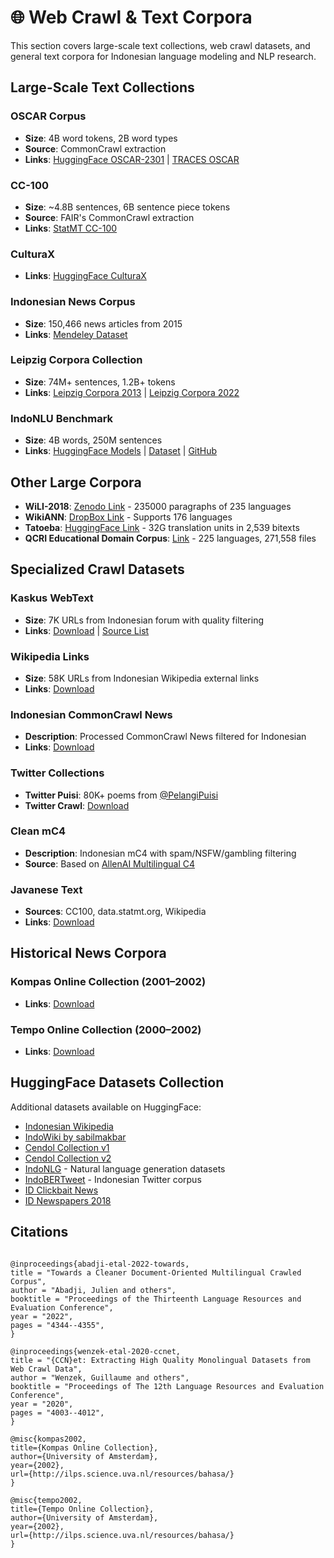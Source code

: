 # 🌐 Web Crawl & Text Corpora

This section covers large-scale text collections, web crawl datasets, and general text corpora for Indonesian language modeling and NLP research.

## Large-Scale Text Collections

### OSCAR Corpus
- **Size**: 4B word tokens, 2B word types
- **Source**: CommonCrawl extraction
- **Links**: [HuggingFace OSCAR-2301](https://huggingface.co/datasets/oscar-corpus/OSCAR-2301) | [TRACES OSCAR](https://traces1.inria.fr/oscar/#corpus)

### CC-100
- **Size**: ~4.8B sentences, 6B sentence piece tokens
- **Source**: FAIR's CommonCrawl extraction
- **Links**: [StatMT CC-100](http://data.statmt.org/cc-100/)

### CulturaX
- **Links**: [HuggingFace CulturaX](https://huggingface.co/datasets/uonlp/CulturaX)

### Indonesian News Corpus
- **Size**: 150,466 news articles from 2015
- **Links**: [Mendeley Dataset](https://data.mendeley.com/datasets/2zpbjs22k3/1)

### Leipzig Corpora Collection
- **Size**: 74M+ sentences, 1.2B+ tokens
- **Links**: [Leipzig Corpora 2013](https://corpora.uni-leipzig.de/en?corpusId=ind_mixed_2013) | [Leipzig Corpora 2022](https://corpora.wortschatz-leipzig.de/en?corpusId=ind_news_2022)

### IndoNLU Benchmark
- **Size**: 4B words, 250M sentences
- **Links**: [HuggingFace Models](https://huggingface.co/indobenchmark) | [Dataset](https://storage.googleapis.com/babert-pretraining/IndoNLU_finals/dataset/preprocessed/dataset_all_uncased_blankline.txt.xz) | [GitHub](https://github.com/indobenchmark/indonlu)

## Other Large Corpora

- **WiLI-2018**: [Zenodo Link](https://zenodo.org/records/841984) - 235000 paragraphs of 235 languages
- **WikiANN**: [DropBox Link](https://www.dropbox.com/s/12h3qqog6q4bjve/panx_dataset.tar?dl=1) - Supports 176 languages
- **Tatoeba**: [HuggingFace Link](https://huggingface.co/datasets/Helsinki-NLP/tatoeba) - 32G translation units in 2,539 bitexts
- **QCRI Educational Domain Corpus**: [Link](https://opus.nlpl.eu/QED/en&es/v2.0a/QED) - 225 languages, 271,558 files

## Specialized Crawl Datasets

### Kaskus WebText
- **Size**: 7K URLs from Indonesian forum with quality filtering
- **Links**: [Download](https://stor.akmal.dev/kaskus-webtext.tar.zst) | [Source List](https://stor.akmal.dev/kaskus.jsonl.zst)

### Wikipedia Links
- **Size**: 58K URLs from Indonesian Wikipedia external links
- **Links**: [Download](https://stor.akmal.dev/wikipedia-links.tar.zst)

### Indonesian CommonCrawl News
- **Description**: Processed CommonCrawl News filtered for Indonesian
- **Links**: [Download](https://stor.akmal.dev/ccnews-id.tar)

### Twitter Collections
- **Twitter Puisi**: 80K+ poems from [@PelangiPuisi](https://twitter.com/PelangiPuisi)
- **Twitter Crawl**: [Download](https://stor.akmal.dev/twitter-dump/)

### Clean mC4
- **Description**: Indonesian mC4 with spam/NSFW/gambling filtering
- **Source**: Based on [AllenAI Multilingual C4](https://github.com/allenai/allennlp/discussions/5265)

### Javanese Text
- **Sources**: CC100, data.statmt.org, Wikipedia
- **Links**: [Download](https://stor.akmal.dev/jv-text/)

## Historical News Corpora

### Kompas Online Collection (2001–2002)
- **Links**: [Download](http://ilps.science.uva.nl/ilps/wp-content/uploads/sites/6/files/bahasaindonesia/kompas.zip)

### Tempo Online Collection (2000–2002)
- **Links**: [Download](http://ilps.science.uva.nl/ilps/wp-content/uploads/sites/6/files/bahasaindonesia/tempo.zip)

## HuggingFace Datasets Collection

Additional datasets available on HuggingFace:
- [Indonesian Wikipedia](https://huggingface.co/datasets/indonesian-nlp/wikipedia-id)
- [IndoWiki by sabilmakbar](https://huggingface.co/datasets/sabilmakbar/indo_wiki)
- [Cendol Collection v1](https://huggingface.co/datasets/indonlp/cendol_collection_v1)
- [Cendol Collection v2](https://huggingface.co/datasets/indonlp/cendol_collection_v2)
- [IndoNLG](https://github.com/indobenchmark/indonlg) - Natural language generation datasets
- [IndoBERTweet](https://github.com/indolem/IndoBERTweet) - Indonesian Twitter corpus
- [ID Clickbait News](https://huggingface.co/datasets/id_clickbait)
- [ID Newspapers 2018](https://huggingface.co/datasets/id_newspapers_2018)

## Citations

```

@inproceedings{abadji-etal-2022-towards,
title = "Towards a Cleaner Document-Oriented Multilingual Crawled Corpus",
author = "Abadji, Julien and others",
booktitle = "Proceedings of the Thirteenth Language Resources and Evaluation Conference",
year = "2022",
pages = "4344--4355",
}

@inproceedings{wenzek-etal-2020-ccnet,
title = "{CCN}et: Extracting High Quality Monolingual Datasets from Web Crawl Data",
author = "Wenzek, Guillaume and others",
booktitle = "Proceedings of The 12th Language Resources and Evaluation Conference",
year = "2020",
pages = "4003--4012",
}

@misc{kompas2002,
title={Kompas Online Collection},
author={University of Amsterdam},
year={2002},
url={http://ilps.science.uva.nl/resources/bahasa/}
}

@misc{tempo2002,
title={Tempo Online Collection},
author={University of Amsterdam},
year={2002},
url={http://ilps.science.uva.nl/resources/bahasa/}
}

```